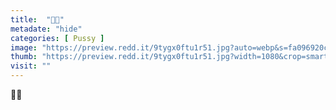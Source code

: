 ```yaml
---
title:  "🍫💦"
metadate: "hide"
categories: [ Pussy ]
image: "https://preview.redd.it/9tygx0ftu1r51.jpg?auto=webp&s=fa096920c507894b2eddbd0fa59b145a9471ddb5"
thumb: "https://preview.redd.it/9tygx0ftu1r51.jpg?width=1080&crop=smart&auto=webp&s=949050d1fcba9b7e18f094b80f6ba3d5b6987806"
visit: ""
---
```

🍫💦

